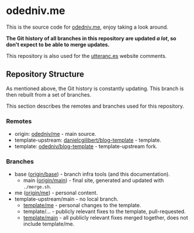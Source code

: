 # odedniv.me

This is the source code for [odedniv.me](https://odedniv.me), enjoy taking a look around.

**The Git history of all branches in this repository are updated _a lot_, so don't expect to be able to merge updates.**

This repository is also used for the [utteranc.es](https://utteranc.es) website comments.

## Repository Structure

As mentioned above, the Git history is constantly updating.
This branch is then rebuilt from a set of branches.

This section describes the remotes and branches used for this repository.

### Remotes

* origin: [odedniv/me](https://github.com/odedniv/me) - main source.
* template-upstream: [danielcgilibert/blog-template](https://github.com/danielcgilibert/blog-template) - template.
* template: [odedniv/blog-template](https://github.com/odedniv/blog-template) - template-upstream fork.

### Branches

* base ([origin/base](https://github.com/odedniv/me/tree/base)) - branch infra tools (and this documentation).
  * main ([origin/main](https://github.com/odedniv/me/tree/main)) - final site, generated and updated with `./merge.sh`.
* me ([origin/me](https://github.com/odedniv/me/tree/me)) - personal content.
* template-upstream/main - no local branch.
  * [template/me](https://github.com/odedniv/blog-template/tree/me) - personal changes to the template.
  * template/... - publicly relevant fixes to the template, pull-requested.
  * [template/main](https://github.com/odedniv/blog-template/tree/main) - all publicly relevant fixes merged together, does not include template/me.
